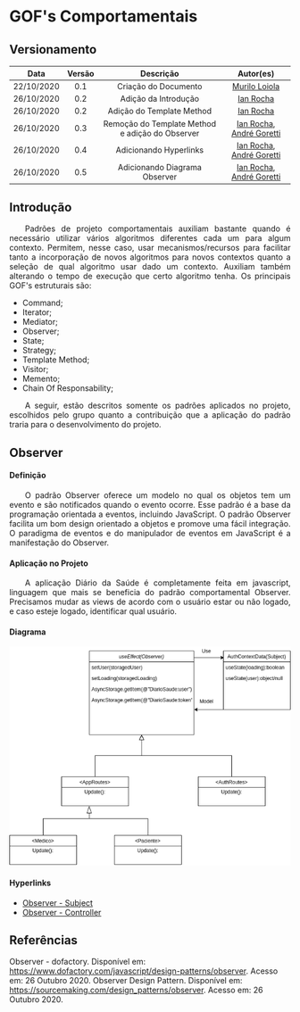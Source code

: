 # GOF's Comportamentais

## Versionamento

|    Data    | Versão |                    Descrição                    |                                        Autor(es)                                         |
| :--------: | :----: | :---------------------------------------------: | :--------------------------------------------------------------------------------------: |
| 22/10/2020 |  0.1   |              Criação do Documento               |                      [Murilo Loiola](https://github.com/murilo-dan)                      |
| 26/10/2020 |  0.2   |              Adição da Introdução               |                        [Ian Rocha](https://github.com/IanPSRocha)                        |
| 26/10/2020 |  0.2   |            Adição do Template Method            |                        [Ian Rocha](https://github.com/IanPSRocha)                        |
| 26/10/2020 |  0.3   | Remoção do Template Method e adição do Observer | [Ian Rocha](https://github.com/IanPSRocha), [André Goretti](https://github.com/Agoretti) |
| 26/10/2020 |  0.4   |             Adicionando Hyperlinks              | [Ian Rocha](https://github.com/IanPSRocha), [André Goretti](https://github.com/Agoretti) |
| 26/10/2020 |  0.5   |          Adicionando Diagrama Observer          | [Ian Rocha](https://github.com/IanPSRocha), [André Goretti](https://github.com/Agoretti) |

## Introdução

<p align="justify">&emsp;&emsp;Padrões de projeto comportamentais
auxiliam bastante quando é necessário utilizar vários algoritmos diferentes cada um para algum contexto. Permitem, nesse caso, usar mecanismos/recursos para facilitar tanto a incorporação de novos algoritmos para novos contextos quanto a seleção de qual algoritmo usar
dado um contexto. Auxiliam também alterando o tempo de execução que certo algoritmo tenha. Os principais GOF's estruturais são:</p>

- Command;
- Iterator;
- Mediator;
- Observer;
- State;
- Strategy;
- Template Method;
- Visitor;
- Memento;
- Chain Of Responsability;

<p align="justify">&emsp;&emsp;A seguir, estão descritos somente os padrões aplicados no projeto, escolhidos pelo grupo quanto a contribuição que a aplicação do padrão traria para o desenvolvimento do projeto.</p>

## Observer

#### Definição

<p align="justify">&emsp;&emsp;O padrão Observer oferece um modelo no qual os objetos tem um evento e são notificados quando o evento ocorre. Esse padrão é a base da programação orientada a eventos, incluindo JavaScript. O padrão Observer facilita um bom design orientado a objetos e promove uma fácil integração. O paradigma de eventos e do manipulador de eventos em JavaScript é a manifestação do Observer.</p>

#### Aplicação no Projeto

<p align="justify">&emsp;&emsp;A aplicação Diário da Saúde é completamente feita em javascript, linguagem que mais se beneficia do padrão comportamental Observer. Precisamos mudar as views de acordo com o usuário estar ou não logado, e caso esteje logado, identificar qual usuário.</p>

#### Diagrama

[![Observer_0.1](./img/Observer.png)](./img/Observer.png)

#### Hyperlinks

- [Observer - Subject](https://github.com/UnBArqDsw/2020.1_G5_Diario_da_Saude/blob/master/mobile/DiarioSaude/src/contexts/auth.tsx)
- [Observer - Controller](https://github.com/UnBArqDsw/2020.1_G5_Diario_da_Saude/blob/master/mobile/DiarioSaude/src/routes/index.tsx)

## Referências

Observer - dofactory. Disponível em: https://www.dofactory.com/javascript/design-patterns/observer. Acesso em: 26 Outubro 2020.
Observer Design Pattern. Disponível em: https://sourcemaking.com/design_patterns/observer. Acesso em: 26 Outubro 2020.
